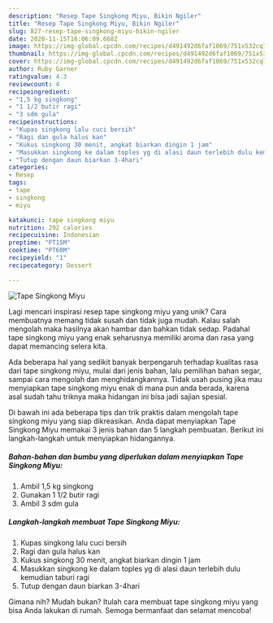```yaml
---
description: "Resep Tape Singkong Miyu, Bikin Ngiler"
title: "Resep Tape Singkong Miyu, Bikin Ngiler"
slug: 827-resep-tape-singkong-miyu-bikin-ngiler
date: 2020-11-15T16:06:09.668Z
image: https://img-global.cpcdn.com/recipes/d491492d6faf1069/751x532cq70/tape-singkong-miyu-foto-resep-utama.jpg
thumbnail: https://img-global.cpcdn.com/recipes/d491492d6faf1069/751x532cq70/tape-singkong-miyu-foto-resep-utama.jpg
cover: https://img-global.cpcdn.com/recipes/d491492d6faf1069/751x532cq70/tape-singkong-miyu-foto-resep-utama.jpg
author: Ruby Garner
ratingvalue: 4.3
reviewcount: 4
recipeingredient:
- "1,5 kg singkong"
- "1 1/2 butir ragi"
- "3 sdm gula"
recipeinstructions:
- "Kupas singkong lalu cuci bersih"
- "Ragi dan gula halus kan"
- "Kukus singkong 30 menit, angkat biarkan dingin 1 jam"
- "Masukkan singkong ke dalam toples yg di alasi daun terlebih dulu kemudian taburi ragi"
- "Tutup dengan daun biarkan 3-4hari"
categories:
- Resep
tags:
- tape
- singkong
- miyu

katakunci: tape singkong miyu 
nutrition: 292 calories
recipecuisine: Indonesian
preptime: "PT15M"
cooktime: "PT60M"
recipeyield: "1"
recipecategory: Dessert

---
```



![Tape Singkong Miyu](https://img-global.cpcdn.com/recipes/d491492d6faf1069/751x532cq70/tape-singkong-miyu-foto-resep-utama.jpg)

Lagi mencari inspirasi resep tape singkong miyu yang unik? Cara membuatnya memang tidak susah dan tidak juga mudah. Kalau salah mengolah maka hasilnya akan hambar dan bahkan tidak sedap. Padahal tape singkong miyu yang enak seharusnya memiliki aroma dan rasa yang dapat memancing selera kita.

Ada beberapa hal yang sedikit banyak berpengaruh terhadap kualitas rasa dari tape singkong miyu, mulai dari jenis bahan, lalu pemilihan bahan segar, sampai cara mengolah dan menghidangkannya. Tidak usah pusing jika mau menyiapkan tape singkong miyu enak di mana pun anda berada, karena asal sudah tahu triknya maka hidangan ini bisa jadi sajian spesial.




Di bawah ini ada beberapa tips dan trik praktis dalam mengolah tape singkong miyu yang siap dikreasikan. Anda dapat menyiapkan Tape Singkong Miyu memakai 3 jenis bahan dan 5 langkah pembuatan. Berikut ini langkah-langkah untuk menyiapkan hidangannya.

<!--inarticleads1-->

##### Bahan-bahan dan bumbu yang diperlukan dalam menyiapkan Tape Singkong Miyu:

1. Ambil 1,5 kg singkong
1. Gunakan 1 1/2 butir ragi
1. Ambil 3 sdm gula




<!--inarticleads2-->

##### Langkah-langkah membuat Tape Singkong Miyu:

1. Kupas singkong lalu cuci bersih
1. Ragi dan gula halus kan
1. Kukus singkong 30 menit, angkat biarkan dingin 1 jam
1. Masukkan singkong ke dalam toples yg di alasi daun terlebih dulu kemudian taburi ragi
1. Tutup dengan daun biarkan 3-4hari




Gimana nih? Mudah bukan? Itulah cara membuat tape singkong miyu yang bisa Anda lakukan di rumah. Semoga bermanfaat dan selamat mencoba!

